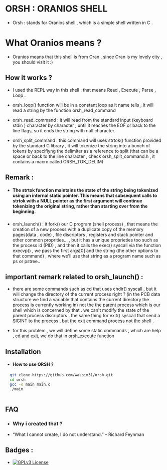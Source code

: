 # ORSH : ORANIOS SHELL
- Orsh : stands for Oranios shell , which is a simple shell written in C .

# What Oranios means ?
- Oranios means that this shell is from Oran , since Oran is my lovely city , you should visit it :)


## How it works ?

- I used the REPL way in this shell : that means Read , Execute , Parse , Loop .

- orsh_loop() function will be in a constant loop as it name tells , it will read a string by the function orsh_read_command

- orsh_read_command : it will read from the standard input (keyboard stdin ) character by character , until it reaches the EOF or back to the line flags, so it ends the string with null character.

- orsh_split_command : this command will uses strtok() function provided by the standard C library , it will tokenize the string into a bunch of tokens by specifiyng the delimiter as a reference to split (that can be a space or back to the line character , check orsh_split_command.h , it contains a macro called ORSH_TOK_DELIM)

## Remark : 

- #### The strtok function maintains the state of the string being tokenized using an internal static pointer. This means that subsequent calls to strtok with a NULL pointer as the first argument will continue tokenizing the original string, rather than starting over from the beginning.
### 
- orsh_launch() : it fork() our C program (shell process) , that means the creation of a new process with a duplicate copy of the  memory pages(data , code) , file discriptors , registers and stack pointer and other common proprities... , but it has a unique proprieties too such as the process id (PID) , and then it calls the exec() syscall via the function execvp() , we pass the first args[0] and the string (the other options to that command) , where we'll use that string as a program name such as ps or pstree..


## important remark related to orsh_launch() : 

- there are some commands such as cd that uses chdir() syscall , but it will change the directory of the current process right ? (in the PCB data structure we find a variable that contains the current directory the process is currently working in) not the the parent process which is our shell which is concerned by that . we can't modify the state of the parent process discriptors . the same thing for exit() syscall that send a SIGINT to the process , but the exit command process not the shell .

- for this problem , we will define some static commands , which are help , cd and exit, we do that in orsh_execute function

## Installation

- #### How to use ORSH ?

```bash
  git clone https://github.com/wassim31/orsh.git
  cd orsh
  gcc -o main main.c
  ./main
  
```
    
## FAQ

- ### Why i created that ?

- “What I cannot create, I do not understand.” – Richard Feynman


## Badges :

- [![GPLv3 License](https://img.shields.io/badge/License-GPL%20v3-yellow.svg)](https://opensource.org/licenses/)



